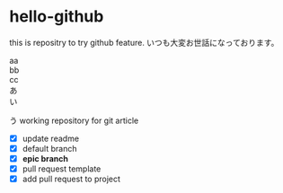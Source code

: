 # hello-github
this is repositry to try github feature.
いつも大変お世話になっております。

aa<br>
bb<br>
cc<br>
あ<br>
い<br>

う
working repository for git article
- [x] update readme
- [x] default branch
- [x] **epic branch**
- [x] pull request template
- [x] add pull request to project
